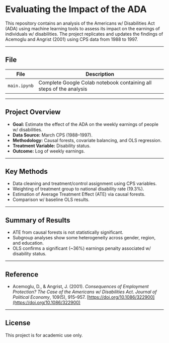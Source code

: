 # Evaluating the Impact of the ADA

This repository contains an analysis of the Americans w/ Disabilities Act (ADA) using machine learning tools to assess its impact on the earnings of individuals w/ disabilities. The project replicates and updates the findings of Acemoglu and Angrist (2001) using CPS data from 1988 to 1997.

---

## File

| File         | Description                                                                 |
|--------------|-----------------------------------------------------------------------------|
| `main.ipynb` | Complete Google Colab notebook containing all steps of the analysis         |

---

## Project Overview

- **Goal:** Estimate the effect of the ADA on the weekly earnings of people w/ disabilities.
- **Data Source:** March CPS (1988–1997).
- **Methodology:** Causal forests, covariate balancing, and OLS regression.
- **Treatment Variable:** Disability status.
- **Outcome:** Log of weekly earnings.

---

## Key Methods

- Data cleaning and treatment/control assignment using CPS variables.
- Weighting of treatment group to national disability rate (19.3%).
- Estimation of Average Treatment Effect (ATE) via causal forests.
- Comparison w/ baseline OLS results.

---

## Summary of Results

- ATE from causal forests is not statistically significant.
- Subgroup analyses show some heterogeneity across gender, region, and education.
- OLS confirms a significant (~36%) earnings penalty associated w/ disability status.

---

## Reference

- Acemoglu, D., & Angrist, J. (2001). *Consequences of Employment Protection? The Case of the Americans w/ Disabilities Act.* *Journal of Political Economy*, 109(5), 915–957. [https://doi.org/10.1086/322900](https://doi.org/10.1086/322900)

---

## License

This project is for academic use only.
